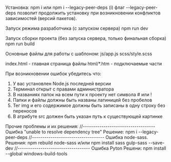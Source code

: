 Установка:
npm i
или
npm i --legacy-peer-deps
(i) флаг --legacy-peer-deps позволит продолжить установку при возникновении 
конфликтов зависимостей (версий пакетов).

Запуск режима разработчика (c запуском сервера)
npm run dev

Запуск сборки проекта (без запуска сервера, только финальная сборка)
npm run build

Основные файлы для работы с шаблоном:
js/app.js
scss/style.scss

index.html - главная страница
файлы html/*.htm - подключаемые части

При возникновении ошибок убедитесь что:
1) У вас установлен Node.js последней версии
2) Терминал открыт с правами администратора
3) В названиях папок на всем пути к проекту нет символа # или !
4) Папки и файлы должны быть названы латиницей без пробелов
5) Тег img и его содержимое должны быть записаны в одну строку без переносов
6) В атрибуте src должен быть указан путь к существующей картинке

Прочие проблемы и их решения:
//-----------------------------------
Ошибка "unable to resolve dependency tree"
Решение:
npm i --legacy-peer-deps
//-----------------------------------
Ошибка node-sass.
Решения:
npm rebuild node-sass
и/или
npm install sass gulp-sass --save-dev
//-----------------------------------
Ошибка Pyton
Решени:
npm install --global windows-build-tools
